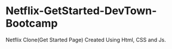 # Netflix-GetStarted-DevTown-Bootcamp
Netflix Clone(Get Started Page) Created Using Html, CSS and Js.
